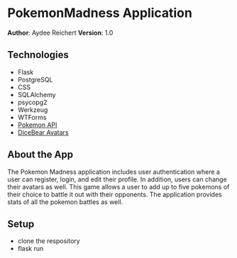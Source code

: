 # PokemonMadness Application

**Author**: Aydee Reichert
**Version**: 1.0

## Technologies

- Flask
- PostgreSQL
- CSS
- SQLAlchemy
- psycopg2
- Werkzeug
- WTForms
- [Pokemon API](https://pokeapi.co/)
- [DiceBear Avatars](https://avatars.dicebear.com/)

## About the App

The Pokemon Madness application includes user authentication where a user can register, login, and edit their profile. In addition, users can change their avatars as well. 
This game allows a user to add up to five pokemons of their choice to battle it out with their opponents. The application provides stats of all the pokemon battles as well.

## Setup
- clone the respository
- flask run




